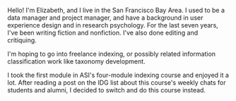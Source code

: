 Hello! I'm Elizabeth, and I live in the San Francisco Bay Area. I used to be a data manager and project manager, and have a background in user experience design and in research psychology. For the last seven years, I've been writing fiction and nonfiction. I've also done editing and critiquing. 

I'm hoping to go into freelance indexing, or possibly related information classification work like taxonomy development.

I took the first module in ASI's four-module indexing course and enjoyed it a lot. After reading a post on the IDG list about this course's weekly chats for students and alumni, I decided to switch and do this course instead.